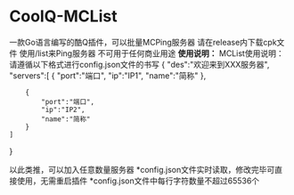 # CoolQ-MCList
一款Go语言编写的酷Q插件，可以批量MCPing服务器
请在release内下载cpk文件
使用/list来Ping服务器
不可用于任何商业用途
**使用说明：**
MCList使用说明：
请遵循以下格式进行config.json文件的书写
{
    "des":"欢迎来到XXX服务器",
    "servers":[
        {
            "port":"端口",
            "ip":"IP1",
            "name":"简称"
        },
        
        {
            "port":"端口",
            "ip":"IP2",
            "name":"简称"
        }
    ]
}

以此类推，可以加入任意数量服务器
*config.json文件实时读取，修改完毕可直接使用，无需重启插件
*config.json文件中每行字符数量不超过65536个
